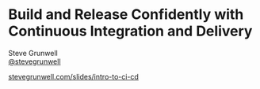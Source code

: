 # Build and Release Confidently with Continuous Integration and Delivery

Steve Grunwell<br>
[@stevegrunwell](https://twitter.com/stevegrunwell)

[stevegrunwell.com/slides/intro-to-ci-cd](https://stevegrunwell.com/slides/intro-to-ci-cd)<!-- .element: class="slides-link" -->
